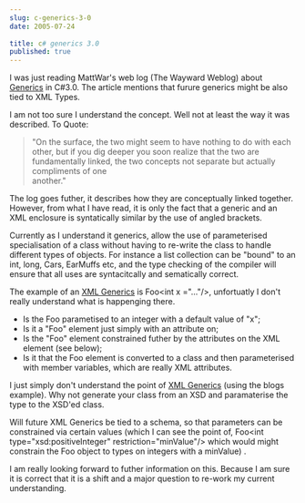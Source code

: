 ```yaml
---
slug: c-generics-3-0
date: 2005-07-24
 
title: c# generics 3.0
published: true
---
```

I was just reading MattWar's web log (The Wayward Weblog) about <a href="http://technorati.com/tag/Generics" rel="tag">Generics</a> in C#3.0. The article mentions that furure generics might be also tied to XML Types.<p />I am not too sure I understand the concept. Well not at least the way it was described. To Quote:<p /><blockquote class="posterous_medium_quote"><p>"On the surface, the two might seem to have nothing to do with each other, but if you dig deeper you soon realize that the two are fundamentally linked, the two concepts not separate but actually compliments of one<br />another."</p></blockquote>The log goes futher, it describes how they are conceptually linked together. However, from what I have read, it is only the fact that a generic and an XML enclosure is syntatically similar by the use of angled brackets.<p />Currently as I understand it generics, allow the use of parameterised specialisation of a class without having to re-write the class to handle different types of objects. For instance a list collection can be "bound" to an int, long, Cars, EarMuffs etc, and the type checking of the compiler will ensure that all uses are syntacitcally and sematically correct.<p />The example of an <a href="http://technorati.com/tag/XML%20Generics" rel="tag">XML Generics</a> is Foo&lt;int x ="..."/&gt;, unfortuatly I don't really understand what is happenging there.<br /><ul>
<li>Is the Foo parametised to an integer with a default value of "x";</li>
<li>Is it a "Foo" element just simply with an attribute on;</li>
<li>Is the "Foo" element constrained futher by the attributes on the XML element (see below);</li>
<li>Is it that the Foo element is converted to a class and then parameterised with member variables, which are really XML attributes.</li>
</ul><p>I just simply don't understand the point of <a href="http://technorati.com/tag/XML%20Generics" rel="tag">XML Generics</a> (using the blogs example). Why not generate your class from an XSD and paramaterise the type to the XSD'ed class.</p><p>Will future XML Generics be tied to a schema, so that parameters can be constrained via certain values (which I can see the point of, Foo&lt;int type="xsd:positiveInteger" restriction="minValue"/&gt; which would might constrain the Foo object to types on integers with a minValue) .<p />I am really looking forward to futher information on this. Because I am sure it is correct that it is a shift and a major question to re-work my current understanding.<p /></p>

